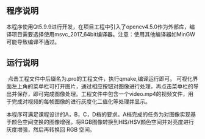 ## 程序说明

本程序使用Qt5.9.9进行开发，在项目工程中引入了opencv4.5.0作为外部库，编译项目需要选择使用msvc_2017_64bit编译器。注意：使用其他编译器如MinGW可能导致编译不通过。

## 运行说明

​	点击工程文件中后缀名为.pro的工程文件，执行qmake,编译运行即可。
​	可视化界面左上角的菜单栏可打开图片，通过相应按钮对图像进行处理，再点击菜单栏的导出并保存，即可完成图像处理。
​     工程文件中包含一个video.mp4的视频文件，用于完成对视频的每帧图像的进行灰度化二值化等处理并显示。

​	本程序可满足课程设计的A，B，C，D档的要求。A档完成的任务为对图像实现基于颜色空间变换的图像增强。将RGB图像转换到HIS/HSV颜色空间并对亮度进行灰度增强，然后再转换回 RGB 空间。